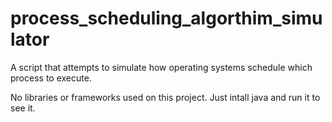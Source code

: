 # process_scheduling_algorthim_simulator

A script that attempts to simulate how operating systems schedule which process to execute. 

No libraries or frameworks used on this project. Just intall java and run it to see it. 
